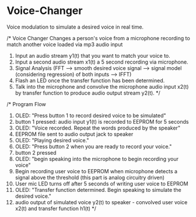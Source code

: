 # Voice-Changer
Voice modulation to simulate a desired voice in real time.

/* Voice Changer
   Changes a person's voice from a microphone recording to match another voice loaded via mp3 audio input
   1. Input an audio stream y1(t) that you want to match your voice to.
   2. Input a second audio stream x1(t) a 5 second recording via microphone.
   3. Signal Analysis (FFT --> smooth desired voice signal --> signal model (considering regression) of both inputs --> IFFT)
   4. Flash an LED once the transfer function has been determined.
   5. Talk into the microphone and convolve the microphone audio input x2(t) by transfer function to produce
      audio output stream y2(t).
*/

/* Program Flow
   1. OLED: "Press button 1 to record desired voice to be simulated"
   2. button 1 pressed: audio input y1(t) is recorded to EEPROM for 5 seconds
   3. OLED: "Voice recorded. Repeat the words produced by the speaker"
   4. EEPROM file sent to audio output jack to speaker
   5. OLED: "Playing desired voice."
   6. OLED: "Press button 2 when you are ready to record your voice."
   7. button 2 pressed
   8. OLED: "begin speaking into the microphone to begin recording your voice"
   9. Begin recording user voice to EEPROM when microphone detects a signal above the threshold (this part is analog circuitry driven)
   10. User mic LED turns off after 5 seconds of writing user voice to EEPROM
   11. OLED: "Transfer function determined. Begin speaking to simulate the desired voice."
   12. audio output of simulated voice y2(t) to speaker - convolved user voice x2(t) and transfer function h1(t)
*/
